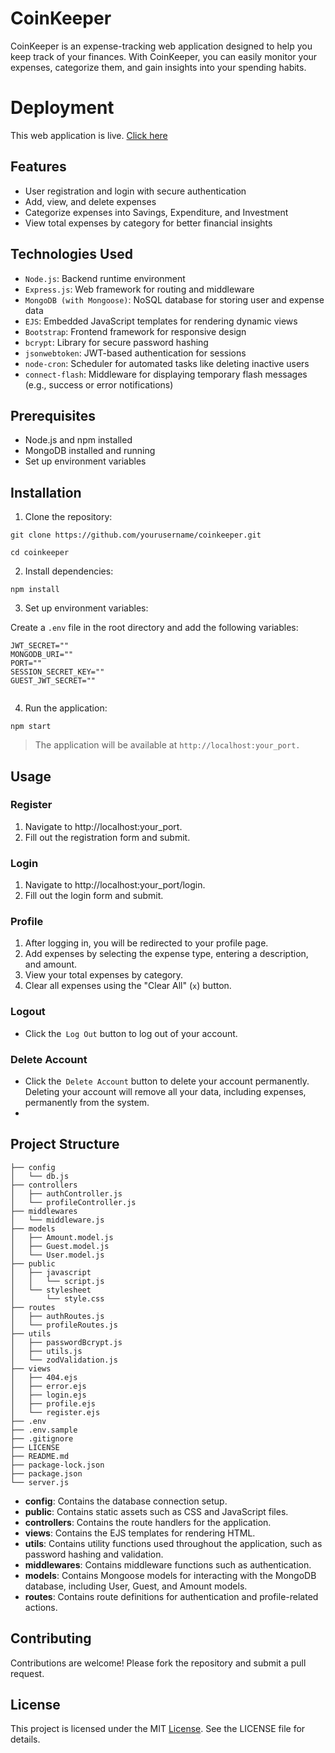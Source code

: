 # CoinKeeper

CoinKeeper is an expense-tracking web application designed to help you keep track of your finances. With CoinKeeper, you can easily monitor your expenses, categorize them, and gain insights into your spending habits.

# Deployment

This web application is live. [Click here](https://coinkeeper-ngmb.onrender.com/)


## Features

- User registration and login with secure authentication
- Add, view, and delete expenses
- Categorize expenses into Savings, Expenditure, and Investment
- View total expenses by category for better financial insights

## Technologies Used

- `Node.js`: Backend runtime environment
- `Express.js`: Web framework for routing and middleware
- `MongoDB (with Mongoose)`: NoSQL database for storing user and expense data
- `EJS`: Embedded JavaScript templates for rendering dynamic views
- `Bootstrap`: Frontend framework for responsive design
- `bcrypt`: Library for secure password hashing
- `jsonwebtoken`: JWT-based authentication for sessions
- `node-cron`: Scheduler for automated tasks like deleting inactive users
- `connect-flash`: Middleware for displaying temporary flash messages (e.g., success or error notifications)

## Prerequisites

- Node.js and npm installed
- MongoDB installed and running
- Set up environment variables

## Installation

1. Clone the repository:

```
git clone https://github.com/yourusername/coinkeeper.git
```

```
cd coinkeeper
```
2. Install dependencies:
   
```
npm install
```

3. Set up environment variables:

Create a `.env` file in the root directory and add the following variables:

```
JWT_SECRET=""
MONGODB_URI=""
PORT=""
SESSION_SECRET_KEY=""
GUEST_JWT_SECRET=""


```

4. Run the application:
  
```
npm start
````

> The application will be available at `http://localhost:your_port.`


## Usage

### Register

1. Navigate to http://localhost:your_port.
2. Fill out the registration form and submit.

### Login
1. Navigate to http://localhost:your_port/login.
2. Fill out the login form and submit.
   
### Profile
1. After logging in, you will be redirected to your profile page.
2. Add expenses by selecting the expense type, entering a description, and amount.
3. View your total expenses by category.
4. Clear all expenses using the "Clear All" (`x`) button.
   
### Logout

- Click the` Log Out` button to log out of your account.

### Delete Account

- Click the` Delete Account` button to delete your account permanently. Deleting your account will remove all your data, including expenses, permanently from the system.
- 

## Project Structure

```
├── config
│   └── db.js
├── controllers
│   ├── authController.js
│   └── profileController.js
├── middlewares
│   └── middleware.js
├── models
│   ├── Amount.model.js
│   ├── Guest.model.js
│   └── User.model.js
├── public
│   ├── javascript
│   │   └── script.js
│   └── stylesheet
│       └── style.css
├── routes
│   ├── authRoutes.js
│   └── profileRoutes.js
├── utils
│   ├── passwordBcrypt.js
│   ├── utils.js
│   └── zodValidation.js
├── views
│   ├── 404.ejs
│   ├── error.ejs
│   ├── login.ejs
│   ├── profile.ejs
│   └── register.ejs
├── .env
├── .env.sample
├── .gitignore
├── LICENSE
├── README.md
├── package-lock.json
├── package.json
└── server.js

```

- **config**: Contains the database connection setup.
- **public**: Contains static assets such as CSS and JavaScript files.
- **controllers**: Contains the route handlers for the application.
- **views**: Contains the EJS templates for rendering HTML.
- **utils**: Contains utility functions used throughout the application, such as password hashing and validation.
- **middlewares**: Contains middleware functions such as authentication.
- **models**: Contains Mongoose models for interacting with the MongoDB database, including User, Guest, and Amount models.
- **routes**: Contains route definitions for authentication and profile-related actions.


## Contributing

Contributions are welcome! Please fork the repository and submit a pull request.

## License

This project is licensed under the MIT [License](https://github.com/mk-manishkumar/coinkeeper/blob/main/LICENSE). See the LICENSE file for details.
